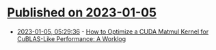 # [Published on 2023-01-05](index.md)

* [2023-01-05, 05:29:36](https://news.ycombinator.com/item?id=34256392) - [How to Optimize a CUDA Matmul Kernel for CuBLAS-Like Performance: A Worklog](https://siboehm.com/articles/22/CUDA-MMM)
